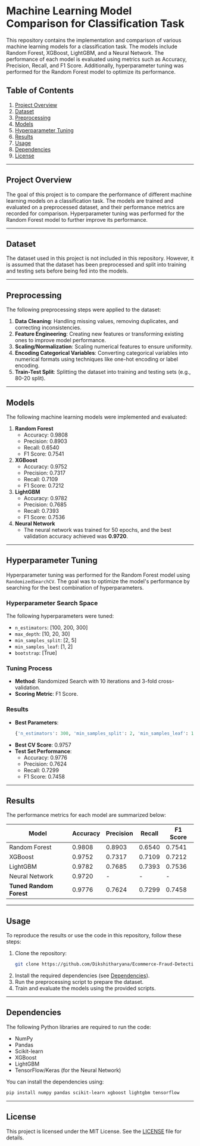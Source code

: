 # Machine Learning Model Comparison for Classification Task

This repository contains the implementation and comparison of various machine learning models for a classification task. The models include Random Forest, XGBoost, LightGBM, and a Neural Network. The performance of each model is evaluated using metrics such as Accuracy, Precision, Recall, and F1 Score. Additionally, hyperparameter tuning was performed for the Random Forest model to optimize its performance.

## Table of Contents
1. [Project Overview](#project-overview)
2. [Dataset](#dataset)
3. [Preprocessing](#preprocessing)
4. [Models](#models)
5. [Hyperparameter Tuning](#hyperparameter-tuning)
6. [Results](#results)
7. [Usage](#usage)
8. [Dependencies](#dependencies)
9. [License](#license)

---

## Project Overview
The goal of this project is to compare the performance of different machine learning models on a classification task. The models are trained and evaluated on a preprocessed dataset, and their performance metrics are recorded for comparison. Hyperparameter tuning was performed for the Random Forest model to further improve its performance.

---

## Dataset
The dataset used in this project is not included in this repository. However, it is assumed that the dataset has been preprocessed and split into training and testing sets before being fed into the models.

---

## Preprocessing
The following preprocessing steps were applied to the dataset:
1. **Data Cleaning**: Handling missing values, removing duplicates, and correcting inconsistencies.
2. **Feature Engineering**: Creating new features or transforming existing ones to improve model performance.
3. **Scaling/Normalization**: Scaling numerical features to ensure uniformity.
4. **Encoding Categorical Variables**: Converting categorical variables into numerical formats using techniques like one-hot encoding or label encoding.
5. **Train-Test Split**: Splitting the dataset into training and testing sets (e.g., 80-20 split).

---

## Models
The following machine learning models were implemented and evaluated:
1. **Random Forest**
   - Accuracy: 0.9808
   - Precision: 0.8903
   - Recall: 0.6540
   - F1 Score: 0.7541
2. **XGBoost**
   - Accuracy: 0.9752
   - Precision: 0.7317
   - Recall: 0.7109
   - F1 Score: 0.7212
3. **LightGBM**
   - Accuracy: 0.9782
   - Precision: 0.7685
   - Recall: 0.7393
   - F1 Score: 0.7536
4. **Neural Network**
   - The neural network was trained for 50 epochs, and the best validation accuracy achieved was **0.9720**.

---

## Hyperparameter Tuning
Hyperparameter tuning was performed for the Random Forest model using `RandomizedSearchCV`. The goal was to optimize the model's performance by searching for the best combination of hyperparameters.

### Hyperparameter Search Space
The following hyperparameters were tuned:
- `n_estimators`: [100, 200, 300]
- `max_depth`: [10, 20, 30]
- `min_samples_split`: [2, 5]
- `min_samples_leaf`: [1, 2]
- `bootstrap`: [True]

### Tuning Process
- **Method**: Randomized Search with 10 iterations and 3-fold cross-validation.
- **Scoring Metric**: F1 Score.

### Results
- **Best Parameters**:
  ```python
  {'n_estimators': 300, 'min_samples_split': 2, 'min_samples_leaf': 1, 'max_depth': 30, 'bootstrap': True}
  ```
- **Best CV Score**: 0.9757
- **Test Set Performance**:
  - Accuracy: 0.9776
  - Precision: 0.7624
  - Recall: 0.7299
  - F1 Score: 0.7458

---

## Results
The performance metrics for each model are summarized below:

| Model          | Accuracy | Precision | Recall | F1 Score |
|----------------|----------|-----------|--------|----------|
| Random Forest  | 0.9808   | 0.8903    | 0.6540 | 0.7541   |
| XGBoost        | 0.9752   | 0.7317    | 0.7109 | 0.7212   |
| LightGBM       | 0.9782   | 0.7685    | 0.7393 | 0.7536   |
| Neural Network | 0.9720   | -         | -      | -        |
| **Tuned Random Forest** | 0.9776 | 0.7624 | 0.7299 | 0.7458 |

---

## Usage
To reproduce the results or use the code in this repository, follow these steps:
1. Clone the repository:
   ```bash
   git clone https://github.com/Dikshitharyana/Ecommerce-Fraud-Detection
   ```
2. Install the required dependencies (see [Dependencies](#dependencies)).
3. Run the preprocessing script to prepare the dataset.
4. Train and evaluate the models using the provided scripts.

---

## Dependencies
The following Python libraries are required to run the code:
- NumPy
- Pandas
- Scikit-learn
- XGBoost
- LightGBM
- TensorFlow/Keras (for the Neural Network)

You can install the dependencies using:
```bash
pip install numpy pandas scikit-learn xgboost lightgbm tensorflow
```

---

## License
This project is licensed under the MIT License. See the [LICENSE](LICENSE) file for details.
